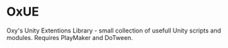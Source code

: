 # OxUE
Oxy's Unity Extentions Library - small collection of usefull Unity scripts and modules.
Requires PlayMaker and DoTween.
